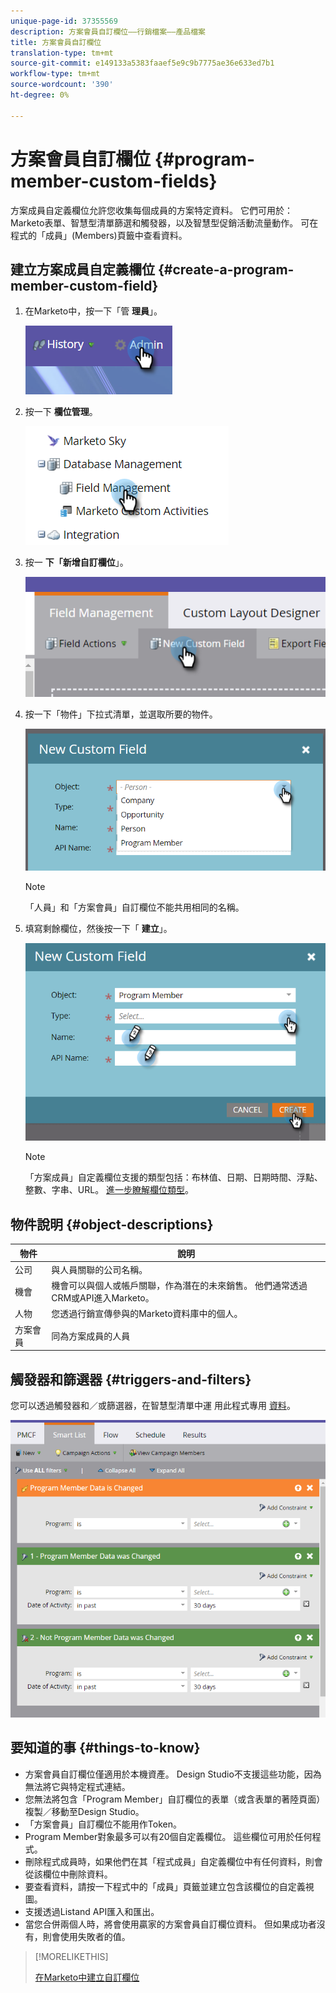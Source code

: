 ```yaml
---
unique-page-id: 37355569
description: 方案會員自訂欄位——行銷檔案——產品檔案
title: 方案會員自訂欄位
translation-type: tm+mt
source-git-commit: e149133a5383faaef5e9c9b7775ae36e633ed7b1
workflow-type: tm+mt
source-wordcount: '390'
ht-degree: 0%

---
```



# 方案會員自訂欄位 {#program-member-custom-fields}

方案成員自定義欄位允許您收集每個成員的方案特定資料。 它們可用於：Marketo表單、智慧型清單篩選和觸發器，以及智慧型促銷活動流量動作。 可在程式的「成員」(Members)頁籤中查看資料。

## 建立方案成員自定義欄位 {#create-a-program-member-custom-field}

1. 在Marketo中，按一下「管 **理員**」。

   ![](assets/one.png)

1. 按一下 **欄位管理**。

   ![](assets/two.png)

1. 按一 **下「新增自訂欄位**」。

   ![](assets/three.png)

1. 按一下「物件」下拉式清單，並選取所要的物件。

   ![](assets/four.png)

   >[!NOTE]
   >
   >「人員」和「方案會員」自訂欄位不能共用相同的名稱。

1. 填寫剩餘欄位，然後按一下「 **建立**」。

   ![](assets/five.png)

   >[!NOTE]
   >
   >「方案成員」自定義欄位支援的類型包括：布林值、日期、日期時間、浮點、整數、字串、URL。 [進一步瞭解欄位類型](http://docs.marketo.com/x/Wwgt)。

## 物件說明 {#object-descriptions}

| 物件 | 說明 |
|---|---|
| 公司 | 與人員關聯的公司名稱。 |
| 機會 | 機會可以與個人或帳戶關聯，作為潛在的未來銷售。 他們通常透過CRM或API進入Marketo。 |
| 人物 | 您透過行銷宣傳參與的Marketo資料庫中的個人。 |
| 方案會員 | 同為方案成員的人員 |

## 觸發器和篩選器 {#triggers-and-filters}

您可以透過觸發器和／或篩選器，在智慧型清單中運 [](http://docs.marketo.com/x/PoAR)用此程式專用 [資料](http://docs.marketo.com/x/2YAI)。

![](assets/six.png)

## 要知道的事 {#things-to-know}

* 方案會員自訂欄位僅適用於本機資產。 Design Studio不支援這些功能，因為無法將它與特定程式連結。
* 您無法將包含「Program Member」自訂欄位的表單（或含表單的著陸頁面）複製／移動至Design Studio。
* 「方案會員」自訂欄位不能用作Token。
* Program Member對象最多可以有20個自定義欄位。 這些欄位可用於任何程式。
* 刪除程式成員時，如果他們在其「程式成員」自定義欄位中有任何資料，則會從該欄位中刪除資料。
* 要查看資料，請按一下程式中的「成員」頁籤並建立包含該欄位的自定義視圖。
* 支援透過Listand [](http://docs.marketo.com/x/egAk)[](http://developers.marketo.com/)API匯入和匯出。
* 當您合併兩個人時，將會使用贏家的方案會員自訂欄位資料。 但如果成功者沒有，則會使用失敗者的值。

>[!MORELIKETHIS]
>
>[在Marketo中建立自訂欄位](../../../../product-docs/administration/field-management/create-a-custom-field-in-marketo.md)


